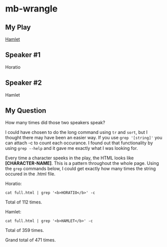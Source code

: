 # mb-wrangle

## My Play
[Hamlet](http://shakespeare.mit.edu/hamlet/full.html)

## Speaker #1
Horatio

## Speaker #2
Hamlet

## My Question
How many times did those two speakers speak?

I could have chosen to do the long command using `tr` and `sort`, but I thought there may have been an easier way.
If you use `grep '[string]'` you can attach -c to count each occurance. I found out that functionality by using `grep --help`
and it gave me exactly what I was looking for. 

Every time a character speeks in the play, the HTML looks like <b>[CHARACTER-NAME]</b>. This is a pattern throughout the whole page.
Using the `grep` commands below, I could get exactly how many times the string occured in the .html file.

Horatio:

`cat full.html | grep '<b>HORATIO</b>' -c`

Total of 112  times.

Hamlet:

`cat full.html | grep '<b>HAMLET</b>' -c`

Total of 359  times.

Grand total of 471 times.
